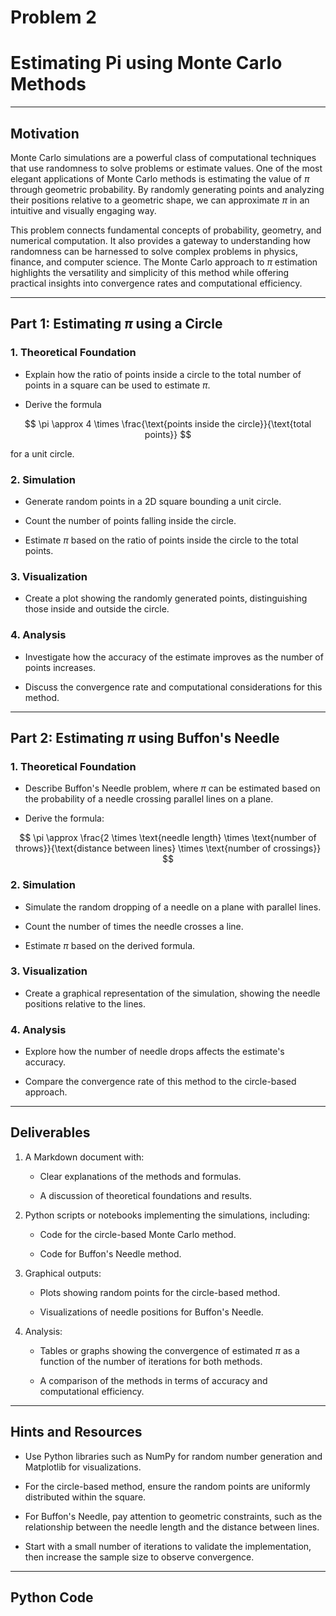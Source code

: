 # Problem 2

# Estimating Pi using Monte Carlo Methods

---

## Motivation

Monte Carlo simulations are a powerful class of computational techniques that use randomness to solve problems or estimate values. One of the most elegant applications of Monte Carlo methods is estimating the value of $\pi$ through geometric probability. By randomly generating points and analyzing their positions relative to a geometric shape, we can approximate $\pi$ in an intuitive and visually engaging way.

This problem connects fundamental concepts of probability, geometry, and numerical computation. It also provides a gateway to understanding how randomness can be harnessed to solve complex problems in physics, finance, and computer science. The Monte Carlo approach to $\pi$ estimation highlights the versatility and simplicity of this method while offering practical insights into convergence rates and computational efficiency.

---

## Part 1: Estimating $\pi$ using a Circle

### 1. Theoretical Foundation

- Explain how the ratio of points inside a circle to the total number of points in a square can be used to estimate $\pi$.

- Derive the formula

$$
\pi \approx 4 \times \frac{\text{points inside the circle}}{\text{total points}}
$$

for a unit circle.

### 2. Simulation

- Generate random points in a 2D square bounding a unit circle.

- Count the number of points falling inside the circle.

- Estimate $\pi$ based on the ratio of points inside the circle to the total points.

### 3. Visualization

- Create a plot showing the randomly generated points, distinguishing those inside and outside the circle.

### 4. Analysis

- Investigate how the accuracy of the estimate improves as the number of points increases.

- Discuss the convergence rate and computational considerations for this method.

---

## Part 2: Estimating $\pi$ using Buffon's Needle

### 1. Theoretical Foundation

- Describe Buffon's Needle problem, where $\pi$ can be estimated based on the probability of a needle crossing parallel lines on a plane.

- Derive the formula:

$$
\pi \approx \frac{2 \times \text{needle length} \times \text{number of throws}}{\text{distance between lines} \times \text{number of crossings}}
$$

### 2. Simulation

- Simulate the random dropping of a needle on a plane with parallel lines.

- Count the number of times the needle crosses a line.

- Estimate $\pi$ based on the derived formula.

### 3. Visualization

- Create a graphical representation of the simulation, showing the needle positions relative to the lines.

### 4. Analysis

- Explore how the number of needle drops affects the estimate's accuracy.

- Compare the convergence rate of this method to the circle-based approach.

---

## Deliverables

1. A Markdown document with:

   - Clear explanations of the methods and formulas.

   - A discussion of theoretical foundations and results.

2. Python scripts or notebooks implementing the simulations, including:

   - Code for the circle-based Monte Carlo method.

   - Code for Buffon's Needle method.

3. Graphical outputs:

   - Plots showing random points for the circle-based method.

   - Visualizations of needle positions for Buffon's Needle.

4. Analysis:

   - Tables or graphs showing the convergence of estimated $\pi$ as a function of the number of iterations for both methods.

   - A comparison of the methods in terms of accuracy and computational efficiency.

---

## Hints and Resources

- Use Python libraries such as NumPy for random number generation and Matplotlib for visualizations.

- For the circle-based method, ensure the random points are uniformly distributed within the square.

- For Buffon's Needle, pay attention to geometric constraints, such as the relationship between the needle length and the distance between lines.

- Start with a small number of iterations to validate the implementation, then increase the sample size to observe convergence.

---

## Python Code



